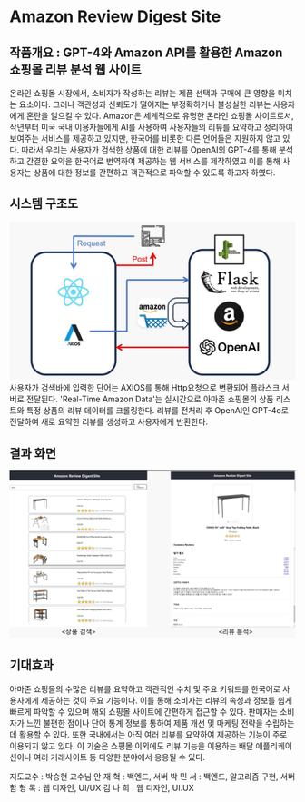 # Amazon Review Digest Site

## 작품개요 : GPT-4와 Amazon API를 활용한 Amazon 쇼핑몰 리뷰 분석 웹 사이트
 온라인 쇼핑몰 시장에서, 소비자가 작성하는 리뷰는 제품 선택과 구매에 큰 영향을 미치는 요소이다. 그러나 객관성과 신뢰도가 떨어지는 부정확하거나 불성실한 리뷰는 사용자에게 혼란을 일으킬 수 있다. Amazon은 세계적으로 유명한 온라인 쇼핑몰 사이트로서, 작년부터 미국 국내 이용자들에게 AI를 사용하여 사용자들의 리뷰를 요약하고 정리하여 보여주는 서비스를 제공하고 있지만, 한국어를 비롯한 다른 언어들은 지원하지 않고 있다. 
 따라서 우리는 사용자가 검색한 상품에 대한 리뷰를 OpenAI의 GPT-4를 통해 분석하고 간결한 요약을 한국어로 번역하여 제공하는 웹 서비스를 제작하였고 이를 통해 사용자는 상품에 대한 정보를 간편하고 객관적으로 파악할 수 있도록 하고자 하였다.

## 시스템 구조도
 ![My Image](https://github.com/hs-1971227-jaehyeokahn/HSCapstone30/blob/main/Dataflow.JPG)
 사용자가 검색바에 입력한 단어는 AXIOS를 통해 Http요청으로 변환되어 플라스크 서버로 전달된다.
 'Real-Time Amazon Data'는 실시간으로 아마존 쇼핑몰의 상품 리스트와 특정 상품의 리뷰 데이터를 크롤링한다.
 리뷰를 전처리 후 OpenAI인 GPT-4o로 전달하여 새로 요약한 리뷰를 생성하고 사용자에게 반환한다.

 ## 결과 화면
 ![My Image](https://github.com/hs-1971227-jaehyeokahn/HSCapstone30/blob/main/Result.png)

 ## 기대효과
 아마존 쇼핑몰의 수많은 리뷰를 요약하고 객관적인 수치 및 주요 키워드를 한국어로 사용자에게 제공하는 것이 주요 기능이다. 이를 통해 소비자는 리뷰의 속성과 정보를 쉽게 빠르게 파악할 수 있으며 해외 쇼핑몰 사이트에 간편하게 접근할 수 있다. 판매자는 소비자가 느낀 불편한 점이나 단어 통계 정보를 통하여 제품 개선 및 마케팅 전략을 수립하는 데 활용할 수 있다.
 또한 국내에서는 아직 여러 리뷰를 요약하여 제공하는 기능이 주로 이용되지 않고 있다. 이 기술은 쇼핑몰 이외에도 리뷰 기능을 이용하는 배달 애플리케이션이나 여러 거래사이트 등 다양한 분야에서 응용될 수 있다.

지도교수 : 박승현 교수님
안 재 혁 : 백엔드, 서버
박 민 서 : 백엔드, 알고리즘 구현, 서버
함 형 록 : 웹 디자인, UI/UX
김 나 희 : 웹 디자인, UI.UX
